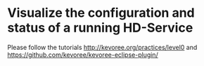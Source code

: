 # Visualize the configuration and status of a running HD-Service

Please follow the tutorials
http://kevoree.org/practices/level0
and
https://github.com/kevoree/kevoree-eclipse-plugin/

